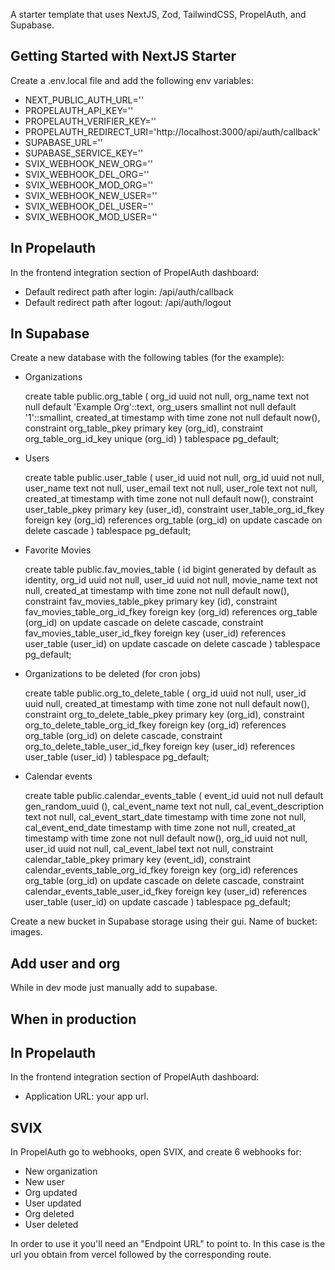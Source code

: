 A starter template that uses NextJS, Zod, TailwindCSS, PropelAuth, and Supabase.

## Getting Started with NextJS Starter

Create a .env.local file and add the following env variables:
- NEXT_PUBLIC_AUTH_URL=''
- PROPELAUTH_API_KEY=''
- PROPELAUTH_VERIFIER_KEY=''
- PROPELAUTH_REDIRECT_URI='http://localhost:3000/api/auth/callback'
- SUPABASE_URL=''
- SUPABASE_SERVICE_KEY=''
- SVIX_WEBHOOK_NEW_ORG=''
- SVIX_WEBHOOK_DEL_ORG=''
- SVIX_WEBHOOK_MOD_ORG=''
- SVIX_WEBHOOK_NEW_USER=''
- SVIX_WEBHOOK_DEL_USER=''
- SVIX_WEBHOOK_MOD_USER=''

## In Propelauth

In the frontend integration section of PropelAuth dashboard:
- Default redirect path after login: /api/auth/callback
- Default redirect path after logout: /api/auth/logout

## In Supabase

Create a new database with the following tables (for the example):
- Organizations

    create table
    public.org_table (
        org_id uuid not null,
        org_name text not null default 'Example Org'::text,
        org_users smallint not null default '1'::smallint,
        created_at timestamp with time zone not null default now(),
        constraint org_table_pkey primary key (org_id),
        constraint org_table_org_id_key unique (org_id)
    ) tablespace pg_default;

- Users

    create table
    public.user_table (
        user_id uuid not null,
        org_id uuid not null,
        user_name text not null,
        user_email text not null,
        user_role text not null,
        created_at timestamp with time zone not null default now(),
        constraint user_table_pkey primary key (user_id),
        constraint user_table_org_id_fkey foreign key (org_id) references org_table (org_id) on update cascade on delete cascade
    ) tablespace pg_default;

- Favorite Movies

    create table
    public.fav_movies_table (
        id bigint generated by default as identity,
        org_id uuid not null,
        user_id uuid not null,
        movie_name text not null,
        created_at timestamp with time zone not null default now(),
        constraint fav_movies_table_pkey primary key (id),
        constraint fav_movies_table_org_id_fkey foreign key (org_id) references org_table (org_id) on update cascade on delete cascade,
        constraint fav_movies_table_user_id_fkey foreign key (user_id) references user_table (user_id) on update cascade on delete cascade
    ) tablespace pg_default;

- Organizations to be deleted (for cron jobs)

    create table
    public.org_to_delete_table (
        org_id uuid not null,
        user_id uuid null,
        created_at timestamp with time zone not null default now(),
        constraint org_to_delete_table_pkey primary key (org_id),
        constraint org_to_delete_table_org_id_fkey foreign key (org_id) references org_table (org_id) on delete cascade,
        constraint org_to_delete_table_user_id_fkey foreign key (user_id) references user_table (user_id)
    ) tablespace pg_default;

- Calendar events

    create table
    public.calendar_events_table (
        event_id uuid not null default gen_random_uuid (),
        cal_event_name text not null,
        cal_event_description text not null,
        cal_event_start_date timestamp with time zone not null,
        cal_event_end_date timestamp with time zone not null,
        created_at timestamp with time zone not null default now(),
        org_id uuid not null,
        user_id uuid not null,
        cal_event_label text not null,
        constraint calendar_table_pkey primary key (event_id),
        constraint calendar_events_table_org_id_fkey foreign key (org_id) references org_table (org_id) on update cascade on delete cascade,
        constraint calendar_events_table_user_id_fkey foreign key (user_id) references user_table (user_id) on update cascade
    ) tablespace pg_default;

Create a new bucket in Supabase storage using their gui. Name of bucket: images.

## Add user and org

While in dev mode just manually add to supabase.

## When in production

## In Propelauth

In the frontend integration section of PropelAuth dashboard:
- Application URL: your app url.

## SVIX

In PropelAuth go to webhooks, open SVIX, and create 6 webhooks for:
- New organization
- New user
- Org updated
- User updated
- Org deleted
- User deleted

In order to use it you'll need an "Endpoint URL" to point to. In this case is the url you obtain from vercel followed by the corresponding route.